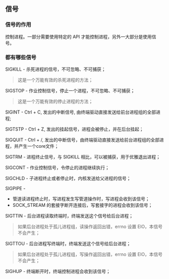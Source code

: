 ## 信号

### 信号的作用
控制进程。一部分需要使用特定的 API 才能控制进程，另外一大部分是使用信号。

### 都有哪些信号
SIGKILL  -  杀死进程的信号，不可忽略、不可捕获；
> 这是一个万能有效的杀死进程的方法；

SIGSTOP  -  作业控制信号，停止一个进程，不可忽略、不可捕获；
> 这是一个万能有效的停止进程的方法；

SIGINT   -  Ctrl + C, 发出的中断信号, 由终端驱动直接发送给前台进程组的全部进程;

SIGTSTP  -  Ctrl + Z, 发出的挂起信号，进程会被停止，并在后台挂起；

SIGQUIT  -  Ctrl + /, 发出的中断信号，由终端驱动直接发送给前台进程组的全部进程，并产生一个core文件；

SIGTRM   -  进程终止信号，与 SIGKILL 相比，可以被捕获，用于优雅退出进程；

SIGCONT  -  作业控制信号，令停止的进程继续执行；

SIGCHLD  -  子进程终止或者停止时，内核发送给父进程的信号；

SIGPIPE  -  
- 管道读进程终止时，写进程发生写管道操作时，写进程会收到该信号；
- SOCK_STREAM 的套接字断开连接后，写套接字的进程会收到该信号；

SIGTTIN  - 后台进程读取终端时，终端发送这个信号给后台进程；
> 如果后台进程处于孤儿进程组，读操作返回出错，errno 设置 EIO，本信号不会产生；

SIGTTOU  - 后台进程写终端时，终端发送这个信号给后台进程；
> 如果后台进程处于孤儿进程组，写操作返回出错，errno 设置 EIO，本信号不会产生；

SIGHUP   - 终端断开时，终端控制进程会收到该信号；